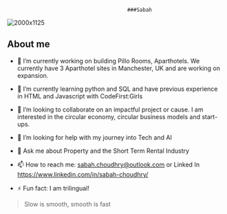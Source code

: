                                            ###Sabah 



![2000x1125](https://github.com/sabahc123/sabahc123/assets/65038014/b2233e25-8f89-43cc-88ce-982227376cb7)



## About me

- 🏨 I’m currently working on building Pillo Rooms, Aparthotels. We currently have 3 Aparthotel sites in Manchester, UK and are working on expansion.

- 🌱 I’m currently learning python and SQL and have previous experience in HTML and Javascript with CodeFirst:Girls

- 👯 I’m looking to collaborate on an impactful project or cause. I am interested in the circular economy, circular business models and start-ups.

- 🤔 I’m looking for help with my journey into Tech and AI

- 💬 Ask me about Property and the Short Term Rental Industry
  
- 📫 How to reach me: sabah.choudhry@outlook.com or Linked In https://www.linkedin.com/in/sabah-choudhry/
  
- ⚡ Fun fact: I am trilingual!


> Slow is smooth, smooth is fast

<!--
**sabahc123/sabahc123** is a ✨ _special_ ✨ repository because its `README.md` (this file) appears on your GitHub profile.




-->
